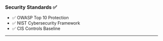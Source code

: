 ### Security Standards ✅

- ✅ OWASP Top 10 Protection
- ✅ NIST Cybersecurity Framework
- ✅ CIS Controls Baseline

---
